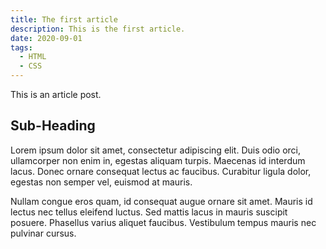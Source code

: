 ```yaml
---
title: The first article
description: This is the first article.
date: 2020-09-01
tags:
  - HTML
  - CSS
---
```


This is an article post.

## Sub-Heading

Lorem ipsum dolor sit amet, consectetur adipiscing elit. Duis odio orci, ullamcorper non enim in, egestas aliquam turpis. Maecenas id interdum lacus. Donec ornare consequat lectus ac faucibus. Curabitur ligula dolor, egestas non semper vel, euismod at mauris.

Nullam congue eros quam, id consequat augue ornare sit amet. Mauris id lectus nec tellus eleifend luctus. Sed mattis lacus in mauris suscipit posuere. Phasellus varius aliquet faucibus. Vestibulum tempus mauris nec pulvinar cursus.
